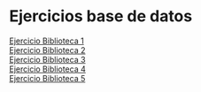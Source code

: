 
<h1> Ejercicios base de datos </h1>
<a href="https://www.db-fiddle.com/f/qLP59SrBgmjs8CQJ7fcUmn/0"> Ejercicio Biblioteca 1 </a> <br>
<a href="https://www.db-fiddle.com/f/qLP59SrBgmjs8CQJ7fcUmn/2"> Ejercicio Biblioteca 2 </a> <br>
<a href="https://www.db-fiddle.com/f/qLP59SrBgmjs8CQJ7fcUmn/3"> Ejercicio Biblioteca 3 </a> <br>
<a href="https://www.db-fiddle.com/f/qLP59SrBgmjs8CQJ7fcUmn/5"> Ejercicio Biblioteca 4 </a> <br>
<a href="https://www.db-fiddle.com/f/qLP59SrBgmjs8CQJ7fcUmn/6"> Ejercicio Biblioteca 5 </a> <br>

